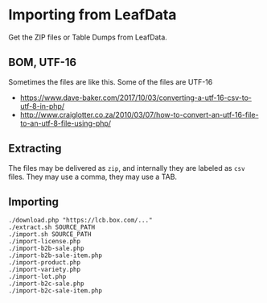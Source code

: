# Importing from LeafData

Get the ZIP files or Table Dumps from LeafData.

## BOM, UTF-16

Sometimes the files are like this.
Some of the files are UTF-16

* https://www.dave-baker.com/2017/10/03/converting-a-utf-16-csv-to-utf-8-in-php/
* http://www.craiglotter.co.za/2010/03/07/how-to-convert-an-utf-16-file-to-an-utf-8-file-using-php/

## Extracting

The files may be delivered as `zip`, and internally they are labeled as `csv` files.
They may use a comma, they may use a TAB.


## Importing

```
./download.php "https://lcb.box.com/..."
./extract.sh SOURCE_PATH
./import.sh SOURCE_PATH
./import-license.php
./import-b2b-sale.php
./import-b2b-sale-item.php
./import-product.php
./import-variety.php
./import-lot.php
./import-b2c-sale.php
./import-b2c-sale-item.php
```
